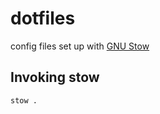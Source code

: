 # dotfiles

config files set up with [GNU Stow](https://www.gnu.org/software/stow/)

## Invoking stow
```
stow .
```
